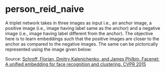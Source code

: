 # person_reid_naive

A triplet network takes in three images as input i.e., an anchor image, a positive image (i.e., image having label same as the anchor) and a negative image (i.e., image having label different from the anchor). The objective here is to learn embeddings such that the positive images are closer to the anchor as compared to the negative images. The same can be pictorically represented using the image given below:<br>

Source: <a href = "https://www.cv-foundation.org/openaccess/content_cvpr_2015/app/1A_089.pdf">Schroff, Florian, Dmitry Kalenichenko, and James Philbin. Facenet: A unified embedding for face recognition and clustering. CVPR 2015</a><br>
